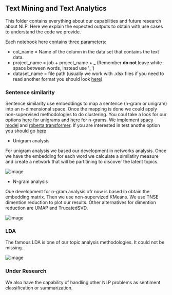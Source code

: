 ## Text Mining and Text Analytics 

This folder contains everything about our capabilities and future research about NLP. Here we explain the expected outputs to obtain with use cases to understand the code we provide.

Each notebook here contains three parameters:

- col_name = Name of the column in the data set that contains the text data.
- project_name = job + project_name + _ (Remember **do not** leave white space between words, instead use '_')
- dataset_name = file path (usually we work with .xlsx files if you need to read another format you should look [here](https://pandas.pydata.org/docs/reference/api/pandas.read_csv.html))

### Sentence similarity

Sentence similarity use embeddings to map a sentence (n-gram or unigram) into an n-dimensional space. Once the mapping is done we could apply non-supervised 
methodologies to do clustering. You coul take a look for our options [here]() for unigrams and [here]() for n-grams. We implement [spacy model](https://spacy.io/models/es)
and [roberta transformer](https://huggingface.co/symanto/sn-xlm-roberta-base-snli-mnli-anli-xnli). If you are interested in test anothe option you should go [here](https://huggingface.co/models?language=es&pipeline_tag=sentence-similarity&sort=downloads)


* Unigram analysis 

For unigram analysis we based our development in networks analysis. Once we have the embedding for each word we calculate a similatiry measure and create a network that will be 
partitining to discover the latent topics. 

![image](https://user-images.githubusercontent.com/104927763/169342648-506e3043-8cc6-40f5-8994-5903b8b65bd1.png)

* N-gram analysis

Oue development for n-gram analysis ofr now is based in obtain the embedding matrix. Then we use non-supervized KMeans. We use TNSE dimention reduction to plot our results. Other alternatives for dimention reduction are UMAP and TrucatedSVD. 

![image](https://user-images.githubusercontent.com/104927763/169343439-b1eecc5c-6c24-44e2-a26a-46d7896b023d.png)

### LDA 

The famous LDA is one of our topic analysis methodologies. It could not be missing. 

![image](https://user-images.githubusercontent.com/104927763/169343896-458c23cf-d9ac-46a6-be7d-214cdbdb3b6e.png)


### Under Research 

We also have the capability of handling other NLP problems as sentiment classification or summarization. 

